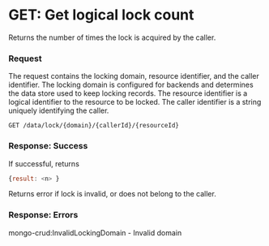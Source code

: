 # GET: Get logical lock count

Returns the number of times the lock is acquired by the caller.

### Request

The request contains the locking domain, resource identifier, and the
caller identifier. The locking domain is configured for backends and
determines the data store used to keep locking records. The resource
identifier is a logical identifier to the resource to be locked. The
caller identifier is a string uniquely identifying the caller.

```
GET /data/lock/{domain}/{callerId}/{resourceId}
```

### Response: Success
If successful, returns
```javascript
{result: <n> }
```
Returns error if lock is invalid, or does not belong to the caller.

### Response: Errors
mongo-crud:InvalidLockingDomain - Invalid domain

